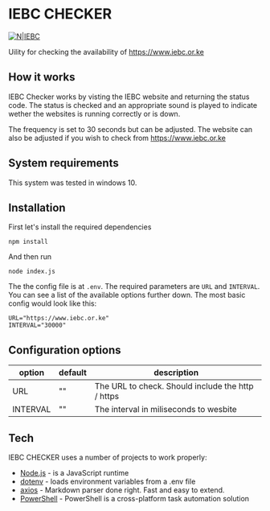 # IEBC CHECKER

[![N|IEBC](https://scontent.fnbo13-1.fna.fbcdn.net/v/t39.30808-6/271650965_269808125250905_8855227147539816610_n.png?_nc_cat=105&ccb=1-5&_nc_sid=09cbfe&_nc_ohc=PbipQTMgOSIAX-ZF1AG&_nc_zt=23&_nc_ht=scontent.fnbo13-1.fna&oh=00_AT8B8RLpjAd5EsXAHML_kkVzEgHBZF57deUr4X0Idqrh-Q&oe=62787BF4)](https://www.iebc.or.ke)

Uility for checking the availability of https://www.iebc.or.ke

## How it works

IEBC Checker works by visting the IEBC website and returning the status code. The status is checked and an appropriate sound is played to indicate wether the websites is running correctly or is down.

The frequency is set to 30 seconds but can be adjusted. The website can also be adjusted if you wish to check from https://www.iebc.or.ke

## System requirements

This system was tested in windows 10.

## Installation

First let's install the required dependencies
```
npm install
```

And then run
```
node index.js
```

The the config file is at `.env`. The required parameters are `URL` and `INTERVAL`. You can see a list of the available options further down. The most basic config would look like this:
```
URL="https://www.iebc.or.ke"
INTERVAL="30000"
```

## Configuration options

|   option                  | default   | description                                       |
| -----------------------   | --------- | ------------------------------------------------- |
|   URL                     |    ""     | The URL to check. Should include the http / https |
|   INTERVAL                |    ""     | The interval in miliseconds to wesbite            |

## Tech

IEBC CHECKER uses a number of projects to work properly:

- [Node.js] - is a JavaScript runtime
- [dotenv] - loads environment variables from a .env file
- [axios] - Markdown parser done right. Fast and easy to extend.
- [PowerShell] - PowerShell is a cross-platform task automation solution

[Node.js]: <https://nodejs.org/en/>
[dotenv]: <https://github.com/motdotla/dotenv#readme>
[axios]: <https://axios-http.com/docs/intro>
[PowerShell]: <https://docs.microsoft.com/en-us/powershell/scripting/overview?view=powershell-7.2>
